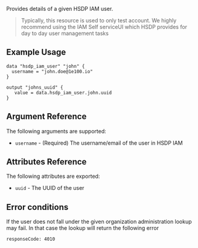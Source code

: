 Provides details of a given HSDP IAM user. 

>Typically, this resource is used to only test account. We highly recommend using the IAM Self serviceUI which HSDP provides for day to day user management tasks

## Example Usage

```hcl
data "hsdp_iam_user" "john" {
  username = "john.doe@1e100.io"
}
```

```hcl
output "johns_uuid" {
   value = data.hsdp_iam_user.john.uuid
}
```

## Argument Reference

The following arguments are supported:

* `username` - (Required) The username/email of the user in HSDP IAM

## Attributes Reference

The following attributes are exported:

* `uuid` - The UUID of the user

## Error conditions

If the user does not fall under the given organization administration lookup may fail. In that case the lookup will return the following error

`responseCode: 4010`
